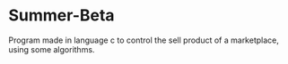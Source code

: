 # Summer-Beta
Program made in language c to control the sell product of a marketplace, using some algorithms.
